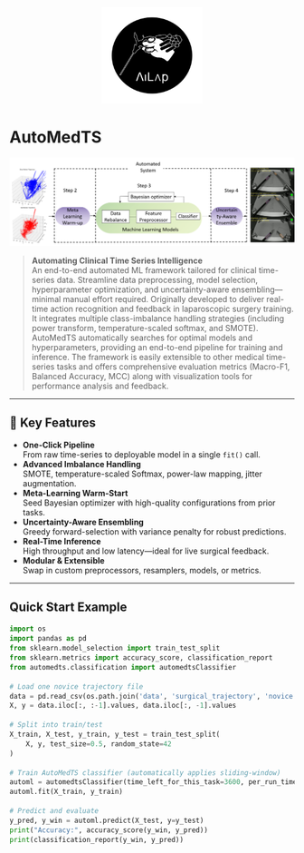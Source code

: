 
<p align="center">
  <img src="https://raw.githubusercontent.com/baobingzhang/AutoMedTS/main/ailap_logo.png" alt="AiLap Logo" width="180"/>
</p>




# AutoMedTS
<p align="center">
  <img src="docs/images/workflow.jpg" alt="AutoMedTS Workflow" width="800"/>
</p>

> **Automating Clinical Time Series Intelligence**  
> An end-to-end automated ML framework tailored for clinical time-series data. Streamline data preprocessing, model selection, hyperparameter optimization, and uncertainty-aware ensembling—minimal manual effort required. Originally developed to deliver real-time action recognition and feedback
in laparoscopic surgery training. It integrates multiple class-imbalance handling strategies (including power transform, temperature-scaled softmax, and SMOTE). AutoMedTS automatically searches for optimal models and hyperparameters, providing an end-to-end pipeline for training and inference. The framework is easily extensible to other medical time-series tasks and offers comprehensive evaluation metrics (Macro-F1, Balanced Accuracy, MCC) along with visualization tools for performance analysis and feedback.

---

## 🚀 Key Features

- **One-Click Pipeline**  
  From raw time-series to deployable model in a single `fit()` call.
- **Advanced Imbalance Handling**  
  SMOTE, temperature-scaled Softmax, power-law mapping, jitter augmentation.
- **Meta-Learning Warm-Start**  
  Seed Bayesian optimizer with high-quality configurations from prior tasks.
- **Uncertainty-Aware Ensembling**  
  Greedy forward-selection with variance penalty for robust predictions.
- **Real-Time Inference**  
  High throughput and low latency—ideal for live surgical feedback.
- **Modular & Extensible**  
  Swap in custom preprocessors, resamplers, models, or metrics.

---

## Quick Start Example

```python
import os
import pandas as pd
from sklearn.model_selection import train_test_split
from sklearn.metrics import accuracy_score, classification_report
from automedts.classification import automedtsClassifier

# Load one novice trajectory file
data = pd.read_csv(os.path.join('data', 'surgical_trajectory', 'novice.csv'))
X, y = data.iloc[:, :-1].values, data.iloc[:, -1].values

# Split into train/test
X_train, X_test, y_train, y_test = train_test_split(
    X, y, test_size=0.5, random_state=42
)

# Train AutoMedTS classifier (automatically applies sliding-window)
automl = automedtsClassifier(time_left_for_this_task=3600, per_run_time_limit=360)
automl.fit(X_train, y_train)

# Predict and evaluate
y_pred, y_win = automl.predict(X_test, y=y_test)
print("Accuracy:", accuracy_score(y_win, y_pred))
print(classification_report(y_win, y_pred))









